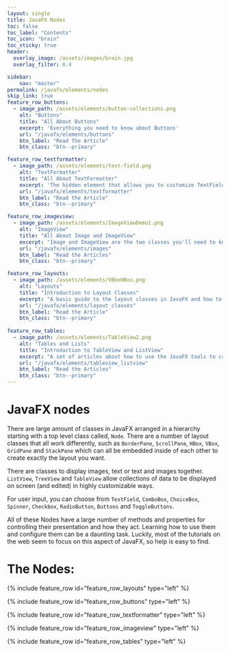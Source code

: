 ```yaml
---
layout: single
title: JavaFX Nodes
toc: false
toc_label: "Contents"
toc_icon: "brain"
toc_sticky: true
header:
  overlay_image: /assets/images/brain.jpg
  overlay_filter: 0.4

sidebar:
    nav: "master"
permalink: /javafx/elements/nodes
skip_link: true
feature_row_buttons:
  - image_path: /assets/elements/button-collections.png
    alt: "Buttons"
    title: "All About Buttons"
    excerpt: 'Everything you need to know about Buttons'
    url: "/javafx/elements/buttons"
    btn_label: "Read The Article"
    btn_class: "btn--primary"

feature_row_textformatter:
  - image_path: /assets/elements/text-field.png
    alt: "TextFormatter"
    title: "All About TextFormatter"
    excerpt: 'The hidden element that allows you to customize TextField and TextArea to accept and handle data types other than String'
    url: "/javafx/elements/textformatter"
    btn_label: "Read the Article"
    btn_class: "btn--primary"

feature_row_imageview:
  - image_path: /assets/elements/ImageViewDemo1.png
    alt: "ImageView"
    title: "All About Image and ImageView"
    excerpt: "Image and ImageView are the two classes you'll need to know in order to be able to put images into your layouts."
    url: "/javafx/elements/images"
    btn_label: "Read the Articles"
    btn_class: "btn--primary"    

feature_row_layouts:
  - image_path: /assets/elements/VBoxHBox.png
    alt: "Layouts"
    title: "Introduction to Layout Classes"
    excerpt: "A basic guide to the layout classes in JavaFX and how to use them effectively"
    url: "/javafx/elements/layout_classes"
    btn_label: "Read the Article"
    btn_class: "btn--primary" 
    
feature_row_tables:
  - image_path: /assets/elements/TableView2.png
    alt: "Tables and Lists"
    title: "Introduction to TableView and ListView"
    excerpt: "A set of articles about how to use the JavaFX tools to create lists and tables in your layouts."
    url: "/javafx/elements/tableview_listview"
    btn_label: "Read the Articles"
    btn_class: "btn--primary"       
---
```


# JavaFX nodes

There are large amount of classes in JavaFX arranged in a hierarchy starting with a top level class called, `Node`.  There are a number of layout classes that all work differently, such as `BorderPane`, `ScrollPane`, `HBox`, `VBox`, `GridPane` and `StackPane` which can all be embedded inside of each other to create exactly the layout you want.

There are classes to display images, text or text and images together.  `ListView`, `TreeView` and `TableView` allow collections of data to be displayed on screen (and edited) in highly customizable ways.

For user input, you can choose from `TextField`, `ComboBox`, `ChoiceBox`, `Spinner`, `Checkbox`, `RadioButton`, `Buttons` and `ToggleButtons`.

All of these Nodes have a large number of methods and properties for controlling their presentation and how they act.  Learning how to use them and configure them can be a daunting task.  Luckily, most of the tutorials on the web seem to focus on this aspect of JavaFX, so help is easy to find.

# The Nodes:

{% include feature_row id="feature_row_layouts" type="left" %}

{% include feature_row id="feature_row_buttons" type="left" %}

{% include feature_row id="feature_row_textformatter" type="left" %}

{% include feature_row id="feature_row_imageview" type="left" %}

{% include feature_row id="feature_row_tables" type="left" %}
